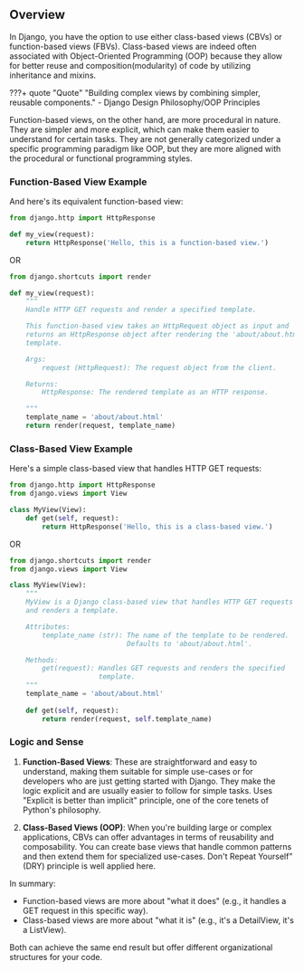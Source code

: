 ## Overview
In Django, you have the option to use either class-based views (CBVs) or function-based views (FBVs). Class-based views are indeed often associated with Object-Oriented Programming (OOP) because they allow for better reuse and composition(modularity) of code by utilizing inheritance and mixins.

???+ quote "Quote"
    "Building complex views by combining simpler, reusable components." - Django Design Philosophy/OOP Principles

Function-based views, on the other hand, are more procedural in nature. They are simpler and more explicit, which can make them easier to understand for certain tasks. They are not generally categorized under a specific programming paradigm like OOP, but they are more aligned with the procedural or functional programming styles.

### Function-Based View Example
And here's its equivalent function-based view:

```python
from django.http import HttpResponse

def my_view(request):
    return HttpResponse('Hello, this is a function-based view.')
```

OR

```python
from django.shortcuts import render

def my_view(request):
    """
    Handle HTTP GET requests and render a specified template.

    This function-based view takes an HttpRequest object as input and
    returns an HttpResponse object after rendering the 'about/about.html'
    template.

    Args:
        request (HttpRequest): The request object from the client.

    Returns:
        HttpResponse: The rendered template as an HTTP response.

    """
    template_name = 'about/about.html'
    return render(request, template_name)

```

### Class-Based View Example
Here's a simple class-based view that handles HTTP GET requests:

```python
from django.http import HttpResponse
from django.views import View

class MyView(View):
    def get(self, request):
        return HttpResponse('Hello, this is a class-based view.')
```

OR

```python
from django.shortcuts import render
from django.views import View

class MyView(View):
    """
    MyView is a Django class-based view that handles HTTP GET requests
    and renders a template.

    Attributes:
        template_name (str): The name of the template to be rendered.
                             Defaults to 'about/about.html'.

    Methods:
        get(request): Handles GET requests and renders the specified
                      template.
    """
    template_name = 'about/about.html'
    
    def get(self, request):
        return render(request, self.template_name)
```

### Logic and Sense

1. **Function-Based Views**: These are straightforward and easy to understand, making them suitable for simple use-cases or for developers who are just getting started with Django. They make the logic explicit and are usually easier to follow for simple tasks. Uses "Explicit is better than implicit" principle, one of the core tenets of Python's philosophy.

2. **Class-Based Views (OOP)**: When you're building large or complex applications, CBVs can offer advantages in terms of reusability and composability. You can create base views that handle common patterns and then extend them for specialized use-cases. Don't Repeat Yourself" (DRY) principle is well applied here.

In summary:

- Function-based views are more about "what it does" (e.g., it handles a GET request in this specific way).
- Class-based views are more about "what it is" (e.g., it's a DetailView, it's a ListView).

Both can achieve the same end result but offer different organizational structures for your code.